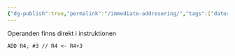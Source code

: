 ```yaml
---
{"dg-publish":true,"permalink":"/immediate-addresering/","tags":["datorteknik"]}
---
```


Operanden finns direkt i instruktionen
```
ADD R4, #3 // R4 <- R4+3
```